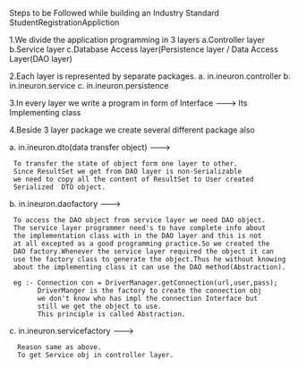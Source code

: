 Steps to be Followed while building an Industry Standard StudentRegistrationAppliction

1.We divide the application programming in 3 layers
   a.Controller layer
   b.Service layer
   c.Database Access layer(Persistence layer / Data Access Layer(DAO layer)

2.Each layer is represented by separate packages.
   a. in.ineuron.controller
   b. in.ineuron.service
   c. in.ineuron.persistence 
   
3.In every layer we write a program in form of Interface ---> Its Implementing class

4.Beside 3 layer package we create several different package also

  a. in.ineuron.dto(data transfer object) --->
  
     To transfer the state of object form one layer to other.
     Since ResultSet we get from DAO layer is non-Serializable
     we need to copy all the content of ResultSet to User created 
     Serialized  DTO object.  
    
  b. in.ineuron.daofactory ---> 
     
     To access the DAO object from service layer we need DAO object.
     The service layer programmer need's to have complete info about 
     the implementation class with in the DAO layer and this is not 
     at all excepted as a good programming practice.So we created the 
     DAO factory.Whenever the service layer required the object it can 
     use the factory class to generate the object.Thus he without knowing 
     about the implementing class it can use the DAO method(Abstraction).
     
     eg :- Connection con = DriverManager.getConnection(url,user,pass);
           DriverManger is the factory to create the connection obj
           we don't know who has impl the connection Interface but
           still we get the object to use.
           This principle is called Abstraction.
           
   c. in.ineuron.servicefactory ---> 
      
      Reason same as above.    
      To get Service obj in controller layer.    
